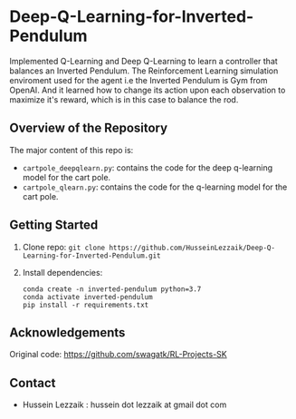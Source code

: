 # Deep-Q-Learning-for-Inverted-Pendulum
Implemented Q-Learning and Deep Q-Learning to learn a controller that balances an Inverted Pendulum. The Reinforcement Learning simulation enviroment used for the agent i.e the Inverted Pendulum is Gym from OpenAI. And it learned how to change its action upon each observation to maximize it's reward, which is in this case to balance the rod.

## Overview of the Repository
The major content of this repo is:

* `cartpole_deepqlearn.py`: contains the code for the deep q-learning model for the cart pole.
*  `cartpole_qlearn.py`: contains the code for the q-learning model for the cart pole.

## Getting Started
1.  Clone repo: `git clone https://github.com/HusseinLezzaik/Deep-Q-Learning-for-Inverted-Pendulum.git`

2.  Install dependencies:
    ```
    conda create -n inverted-pendulum python=3.7
    conda activate inverted-pendulum
    pip install -r requirements.txt
    ```

## Acknowledgements
Original code: https://github.com/swagatk/RL-Projects-SK

## Contact
* Hussein Lezzaik : hussein dot lezzaik at gmail dot com
